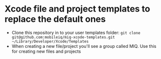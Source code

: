 # Xcode file and project templates to replace the default ones

- Clone this repository in to your user templates folder:
`git clone git@github.com:mobileiq/miq-xcode-templates.git ~/Library/Developer/Xcode/Templates`
- When creating a new file/project you'll see a group called MIQ.  Use this for creating new files and projects
